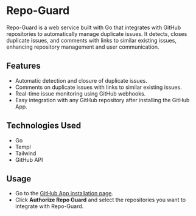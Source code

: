 # Repo-Guard

Repo-Guard is a web service built with Go that integrates with GitHub repositories to automatically manage duplicate issues. 
It detects, closes duplicate issues, and comments with links to similar existing issues, enhancing repository management and user communication.

## Features

- Automatic detection and closure of duplicate issues.
- Comments on duplicate issues with links to similar existing issues.
- Real-time issue monitoring using GitHub webhooks.
- Easy integration with any GitHub repository after installing the GitHub App.

## Technologies Used

- Go
- Templ
- Tailwind
- GitHub API

## Usage

  - Go to the [GitHub App installation page](https://repo-guard.koyeb.app).
  - Click **Authorize Repo Guard** and select the repositories you want to integrate with Repo-Guard.
